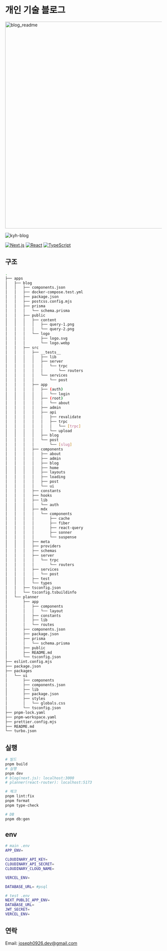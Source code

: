 # 개인 기술 블로그

<img width="1470" height="666" alt="blog_readme" src="https://github.com/user-attachments/assets/a04314f1-596d-4a05-ac67-3c4f0bc05ce6" />

![kyh-blog](https://github.com/user-attachments/assets/57fed4a0-fd95-4724-b4c7-21cc73f9756b)

[![Next.js](https://img.shields.io/badge/Next.js-15-black)](https://nextjs.org/)
[![React](https://img.shields.io/badge/React-19-blue)](https://react.dev/)
[![TypeScript](https://img.shields.io/badge/TypeScript-5.0-blue)](https://www.typescriptlang.org/)

## 구조

```sh
.
├── apps
│   ├── blog
│   │   ├── components.json
│   │   ├── docker-compose.test.yml
│   │   ├── package.json
│   │   ├── postcss.config.mjs
│   │   ├── prisma
│   │   │   └── schema.prisma
│   │   ├── public
│   │   │   ├── content
│   │   │   │   ├── query-1.png
│   │   │   │   └── query-2.png
│   │   │   └── logo
│   │   │       ├── logo.svg
│   │   │       └── logo.webp
│   │   ├── src
│   │   │   ├── __tests__
│   │   │   │   ├── lib
│   │   │   │   ├── server
│   │   │   │   │   └── trpc
│   │   │   │   │       └── routers
│   │   │   │   └── services
│   │   │   │       └── post
│   │   │   ├── app
│   │   │   │   ├── (auth)
│   │   │   │   │   └── login
│   │   │   │   ├── (root)
│   │   │   │   │   └── about
│   │   │   │   ├── admin
│   │   │   │   ├── api
│   │   │   │   │   ├── revalidate
│   │   │   │   │   ├── trpc
│   │   │   │   │   │   └── [trpc]
│   │   │   │   │   └── upload
│   │   │   │   ├── blog
│   │   │   │   └── post
│   │   │   │       └── [slug]
│   │   │   ├── components
│   │   │   │   ├── about
│   │   │   │   ├── admin
│   │   │   │   ├── blog
│   │   │   │   ├── home
│   │   │   │   ├── layouts
│   │   │   │   ├── loading
│   │   │   │   ├── post
│   │   │   │   └── ui
│   │   │   ├── constants
│   │   │   ├── hooks
│   │   │   ├── lib
│   │   │   │   └── auth
│   │   │   ├── mdx
│   │   │   │   └── components
│   │   │   │       ├── cache
│   │   │   │       ├── fiber
│   │   │   │       ├── react-query
│   │   │   │       ├── sonner
│   │   │   │       └── suspense
│   │   │   ├── meta
│   │   │   ├── providers
│   │   │   ├── schemas
│   │   │   ├── server
│   │   │   │   └── trpc
│   │   │   │       └── routers
│   │   │   ├── services
│   │   │   │   └── post
│   │   │   ├── test
│   │   │   └── types
│   │   ├── tsconfig.json
│   │   └── tsconfig.tsbuildinfo
│   └── planner
│       ├── app
│       │   ├── components
│       │   │   └── layout
│       │   ├── constants
│       │   ├── lib
│       │   └── routes
│       ├── components.json
│       ├── package.json
│       ├── prisma
│       │   └── schema.prisma
│       ├── public
│       ├── README.md
│       └── tsconfig.json
├── eslint.config.mjs
├── package.json
├── packages
│   └── ui
│       ├── components
│       ├── components.json
│       ├── lib
│       ├── package.json
│       ├── styles
│       │   └── globals.css
│       └── tsconfig.json
├── pnpm-lock.yaml
├── pnpm-workspace.yaml
├── prettier.config.mjs
├── README.md
└── turbo.json
```

## 실행

```sh
# 빌드
pnpm build
# 실행
pnpm dev
# blog(next.js): localhost:3000
# planner(react-router): localhost:5173

# 체크
pnpm lint:fix
pnpm format
pnpm type-check

# DB
pnpm db:gen
```

## env

```sh
# main .env
APP_ENV=

CLOUDINARY_API_KEY=
CLOUDINARY_API_SECRET=
CLOUDINARY_CLOUD_NAME=

VERCEL_ENV=

DATABASE_URL= #psql

# test .env
NEXT_PUBLIC_APP_ENV=
DATABASE_URL=
JWT_SECRET=
VERCEL_ENV=
```

## 연락

Email: joseph0926.dev@gmail.com
